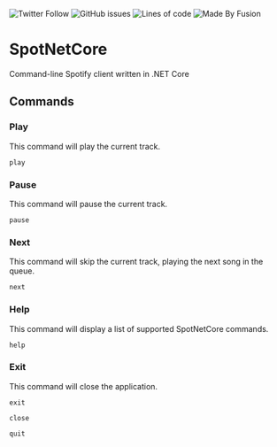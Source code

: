 ![Twitter Follow](https://img.shields.io/twitter/follow/iamjessicaward?style=social)
![GitHub issues](https://img.shields.io/github/issues/jessicaward/spotnetcore)
![Lines of code](https://img.shields.io/tokei/lines/github/jessicaward/spotnetcore)
![Made By Fusion](https://img.shields.io/badge/made%20by-fusion.im-orange)

# SpotNetCore
Command-line Spotify client written in .NET Core

## Commands
### Play
This command will play the current track.
```
play
```

### Pause
This command will pause the current track.
```
pause
```

### Next
This command will skip the current track, playing the next song in the queue.
```
next
```

### Help
This command will display a list of supported SpotNetCore commands.
```
help
```

### Exit
This command will close the application.
```
exit
```

```
close
```

```
quit
```
